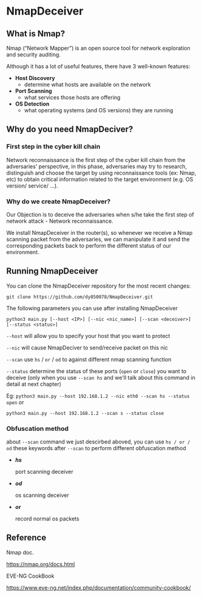 # NmapDeceiver

## What is Nmap?
Nmap (“Network Mapper”) is an open source tool for network exploration and security auditing. 

Although it has a lot of useful features, there have 3 well-known features:    
 - **Host Discovery**
    -  determine what hosts are available on the network 
 - **Port Scanning**
    -  what services those hosts are offering
 - **OS Detection**
    -  what operating systems (and OS versions) they are running


## Why do you need NmapDeciver?

### First step in the cyber kill chain
Network reconnaissance is the first step of the cyber kill chain from the adversaries' perspective, in this phase, adversaries may try to research, distinguish and choose the target by using reconnaissance tools (ex: Nmap, etc) to obtain critical information related to the target environment (e.g. OS version/ service/ ...).

### Why do we create NmapDeceiver?
Our Objection is to deceive the adversaries when s/he take the first step of network attack - Network reconnaissance.

We install NmapDeceiver in the router(s), so whenever we receive a Nmap scanning packet from the adversaries, we can manipulate it and send the corresponding packets back to perform the different status of our environment.


## Running NmapDeceiver

You can clone the NmapDeceiver repository for the most recent changes:

```git clone https://github.com/dy850078/NmapDeceiver.git```

The following parameters you can use after installing NmapDeceiver

```python3 main.py [--host <IP>] [--nic <nic_name>] [--scan <deceiver>] [--status <status>]```

```--host``` will allow you to specify your host that you want to protect

```--nic```  will cause NmapDeciver to send/receive packet on this nic 

```--scan``` use ```hs``` / ```or``` / ```od``` to against different nmap scanning function

```--status``` determine the status of these ports (```open``` or ```close```) you want to deceive (only when you use ```--scan hs``` and we'll talk about this command in detail at next chapter)

Eg: ```python3 main.py --host 192.168.1.2 --nic eth0 --scan hs --status open``` or  

```python3 main.py --host 192.168.1.2 --scan s --status close```

### Obfuscation method

about ```--scan``` command we just descirbed aboved, you can use ```hs / or / od``` these keywords after ```--scan``` to perform different obfuscation method

- ***hs*** 

  port scanning deceiver
  
- ***od*** 
  
  os scanning deceiver
  
- ***or***
  
  record normal os packets



## Reference

Nmap doc. 

https://nmap.org/docs.html

EVE-NG CookBook

https://www.eve-ng.net/index.php/documentation/community-cookbook/

